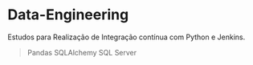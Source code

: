 # Data-Engineering


Estudos para Realização de Integração contínua com Python e Jenkins.

>Pandas
>SQLAlchemy
>SQL Server
